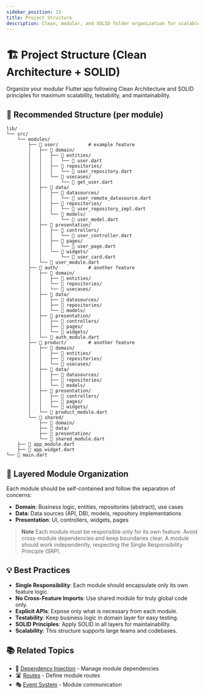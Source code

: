 ```yaml
---
sidebar_position: 13
title: Project Structure
description: Clean, modular, and SOLID folder organization for scalable Flutter apps
---
```


# 🏗️ Project Structure (Clean Architecture + SOLID)

Organize your modular Flutter app following Clean Architecture and SOLID principles for maximum scalability, testability, and maintainability.

## 📁 Recommended Structure (per module)

```
lib/
└── src/
    └── modules/
        ├── 📁 user/           # example feature
        │   ├── 📁 domain/
        │   │   ├── 📁 entities/
        │   │   │   └── 📄 user.dart
        │   │   ├── 📁 repositories/
        │   │   │   └── 📄 user_repository.dart
        │   │   └── 📁 usecases/
        │   │       └── 📄 get_user.dart
        │   ├── 📁 data/
        │   │   ├── 📁 datasources/
        │   │   │   └── 📄 user_remote_datasource.dart
        │   │   ├── 📁 repositories/
        │   │   │   └── 📄 user_repository_impl.dart
        │   │   └── 📁 models/
        │   │       └── 📄 user_model.dart
        │   ├── 📁 presentation/
        │   │   ├── 📁 controllers/
        │   │   │   └── 📄 user_controller.dart
        │   │   ├── 📁 pages/
        │   │   │   └── 📄 user_page.dart
        │   │   └── 📁 widgets/
        │   │       └── 📄 user_card.dart
        │   └── 📄 user_module.dart
        ├── 📁 auth/           # another feature
        │   ├── 📁 domain/
        │   │   ├── 📁 entities/
        │   │   └── 📁 repositories/
        │   │   └── 📁 usecases/
        │   ├── 📁 data/
        │   │   ├── 📁 datasources/
        │   │   ├── 📁 repositories/
        │   │   └── 📁 models/
        │   ├── 📁 presentation/
        │   │   ├── 📁 controllers/
        │   │   ├── 📁 pages/
        │   │   └── 📁 widgets/
        │   └── 📄 auth_module.dart
        ├── 📁 product/        # another feature
        │   ├── 📁 domain/
        │   │   ├── 📁 entities/
        │   │   ├── 📁 repositories/
        │   │   └── 📁 usecases/
        │   ├── 📁 data/
        │   │   ├── 📁 datasources/
        │   │   ├── 📁 repositories/
        │   │   └── 📁 models/
        │   ├── 📁 presentation/
        │   │   ├── 📁 controllers/
        │   │   ├── 📁 pages/
        │   │   └── 📁 widgets/
        │   └── 📄 product_module.dart
        └── 📁 shared/
            ├── 📁 domain/
            ├── 📁 data/
            ├── 📁 presentation/
            └── 📄 shared_module.dart
    ├── 📄 app_module.dart
    ├── 📄 app_widget.dart
└── 📄 main.dart
```

## 🧩 Layered Module Organization

Each module should be self-contained and follow the separation of concerns:

- **Domain**: Business logic, entities, repositories (abstract), use cases
- **Data**: Data sources (API, DB), models, repository implementations
- **Presentation**: UI, controllers, widgets, pages

> **Note**
> Each module must be responsible only for its own feature. Avoid cross-module dependencies and keep boundaries clear. A module should work independently, respecting the Single Responsibility Principle (SRP).



## 💡 Best Practices

- **Single Responsibility**: Each module should encapsulate only its own feature logic.
- **No Cross-Feature Imports**: Use shared module for truly global code only.
- **Explicit APIs**: Expose only what is necessary from each module.
- **Testability**: Keep business logic in domain layer for easy testing.
- **SOLID Principles**: Apply SOLID in all layers for maintainability.
- **Scalability**: This structure supports large teams and codebases.

## 📚 Related Topics

- 💉 [Dependency Injection](./dependency-injection) - Manage module dependencies
- 🛣️ [Routes](./routes) - Define module routes
- 🎭 [Event System](./event-system) - Module communication 